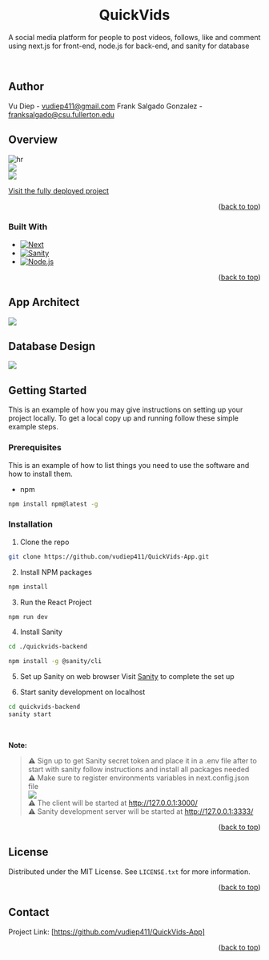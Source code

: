 
<a  name="readme-top"></a>

  

<!-- PROJECT LOGO -->

<br  />
<div>
<h1  align="center">QuickVids</h1>
<p  align="center">

A social media platform for people to post videos, follows, like and comment using next.js for front-end, node.js for back-end, and sanity for database

<br  />

## Author
Vu Diep - vudiep411@gmail.com
Frank Salgado Gonzalez - franksalgado@csu.fullerton.edu
  
  
  

<!-- ABOUT THE PROJECT -->

## Overview 

  
  

![hr](https://raw.githubusercontent.com/vudiep411/QuickVids-App/main/quickvids1.png)<br/>
<img src="/public/images/overview1.png"/><br/>
<img src="/public/images/overview2.png"/><br/>


<a  href='https://quick-vids-app.vercel.app/'>Visit the fully deployed project</a>
<p  align="right">(<a  href="#readme-top">back to top</a>)</p>


### Built With
* [![Next][Next.js]][Next-url]
* [![Sanity][Sanity]][Sanity-url]
* [![Node.js][Node.js]][Node.js-url]


<p  align="right">(<a  href="#readme-top">back to top</a>)</p>


## App Architect

<img  src='/public/images/webarch.png'/>

## Database Design

<img src='/public/images/dbquickvids.png'/>

<!-- GETTING STARTED -->

## Getting Started

This is an example of how you may give instructions on setting up your project locally.
To get a local copy up and running follow these simple example steps.


### Prerequisites

This is an example of how to list things you need to use the software and how to install them.

* npm

```sh
npm install npm@latest -g
```

### Installation

1. Clone the repo

```sh
git clone https://github.com/vudiep411/QuickVids-App.git
```

2. Install NPM packages
```sh
npm install
```

3. Run the React Project
```sh
npm run dev
```

4. Install Sanity

```sh
cd ./quickvids-backend

npm install -g @sanity/cli
```

5. Set up Sanity on web browser
Visit <a  href="https://www.sanity.io/docs/getting-started">Sanity</a> to complete the set up

6. Start sanity development on localhost
```sh 
cd quickvids-backend
sanity start
```

<br/>
<p><b>Note:</b></p>

>⚠ Sign up to get Sanity secret token and place it in a .env file after to start with sanity follow instructions and install all packages needed<br/>
>⚠ Make sure to register environments variables in next.config.json file<br/>
<img src='/public/images/nextconfig.png'/><br/>
>⚠ The client will be started at http://127.0.0.1:3000/ <br/>
>⚠ Sanity development server will be started at http://127.0.0.1:3333/ <br/>



<p  align="right">(<a  href="#readme-top">back to top</a>)</p>


<!-- LICENSE -->

## License
Distributed under the MIT License. See `LICENSE.txt` for more information.
<p  align="right">(<a  href="#readme-top">back to top</a>)</p>

<!-- CONTACT -->

## Contact
Project Link: [https://github.com/vudiep411/QuickVids-App]
<p  align="right">(<a  href="#readme-top">back to top</a>)</p>

  
 

<!-- MARKDOWN LINKS & IMAGES -->

<!-- https://www.markdownguide.org/basic-syntax/#reference-style-links -->

[contributors-shield]: https://img.shields.io/github/contributors/github_username/repo_name.svg?style=for-the-badge
[contributors-url]: https://github.com/github_username/repo_name/graphs/contributors
[Sanity]: https://img.shields.io/badge/Sanity-red?style=for-the-badge&logo=stripe&logoColor=white
[Node.js]: https://img.shields.io/badge/Express-20232A?style=for-the-badge&logo=nodedotjs&logoColor=success
[Sanity-url]: https://www.sanity.io/
[Node.js-url]: https://nodejs.org/en/
[issues-shield]: https://img.shields.io/github/issues/github_username/repo_name.svg?style=for-the-badge
[issues-url]: https://github.com/github_username/repo_name/issues
[license-shield]: https://img.shields.io/github/license/github_username/repo_name.svg?style=for-the-badge
[license-url]: https://github.com/github_username/repo_name/blob/master/LICENSE.txt
[product-screenshot]: images/screenshot.png
[Next.js]: https://img.shields.io/badge/next.js-000000?style=for-the-badge&logo=nextdotjs&logoColor=white
[Next-url]: https://nextjs.org/
[React.js]: https://img.shields.io/badge/React-20232A?style=for-the-badge&logo=react&logoColor=61DAFB
[React-url]: https://reactjs.org/
